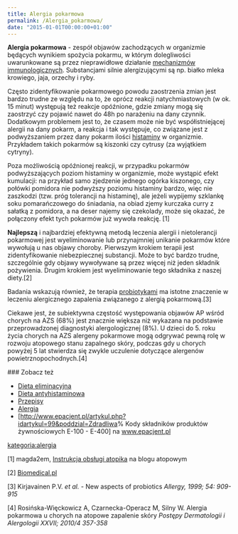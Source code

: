```yaml
---
title: Alergia pokarmowa
permalink: /Alergia_pokarmowa/
date: "2015-01-01T00:00:00+01:00"
---
```


**Alergia pokarmowa** - zespół objawów zachodzących w organizmie będących wynikiem spożycia pokarmu, w którym dolegliwości uwarunkowane są przez nieprawidłowe działanie [mechanizmów immunologicznych](/atopedia/Reakcja_alergiczna "wikilink"). Substancjami silnie alergizującymi są np. białko mleka krowiego, jaja, orzechy i ryby.

Często zidentyfikowanie pokarmowego powodu zaostrzenia zmian jest bardzo trudne ze względu na to, że oprócz reakcji natychmiastowych (w ok. 15 minut) występują też reakcje opóźnione, gdzie zmiany mogą się zaostrzyć czy pojawić nawet do 48h po narażeniu na dany czynnik. Dodatkowym problemem jest to, że czasem może nie być współistniejącej alergii na dany pokarm, a reakcja i tak występuje, co związane jest z podwyższaniem przez dany pokarm ilości [histaminy](/atopedia/histamina "wikilink") w organizmie. Przykładem takich pokarmów są kiszonki czy cytrusy (za wyjątkiem cytryny).

Poza możliwością opóźnionej reakcji, w przypadku pokarmów podwyższających poziom histaminy w organizmie, może wystąpić efekt kumulacji: na przykład samo zjedzenie jednego ogórka kiszonego, czy połówki pomidora nie podwyższy poziomu histaminy bardzo, więc nie zaszkodzi (tzw. próg tolerancji na histaminę), ale jeżeli wypijemy szklankę soku pomarańczowego do śniadania, na obiad zjemy kurczaka curry z sałatką z pomidora, a na deser najemy się czekolady, może się okazać, że połączony efekt tych pokarmów już wywoła reakcję. [1]

**Najlepszą** i najbardziej efektywną metodą leczenia alergii i nietolerancji pokarmowej jest wyeliminowanie lub przynajmniej unikanie pokarmów które wywołują u nas objawy choroby. Pierwszym krokiem terapii jest zidentyfikowanie niebezpiecznej substancji. Może to być bardzo trudne, szczególnie gdy objawy wywoływane są przez więcej niż jeden składnik pożywienia. Drugim krokiem jest wyeliminowanie tego składnika z naszej diety.[2]

Badania wskazują również, że terapia [probiotykami](/atopedia/Probiotyki "wikilink") ma istotne znaczenie w leczeniu alergicznego zapalenia związanego z alergią pokarmową.[3]

Ciekawe jest, że subiektywna częstość występowania objawów AP wśród chorych na AZS (68%) jest znacznie większa niż wykazana na podstawie przeprowadzonej diagnostyki alergologicznej (8%). U dzieci do 5. roku życia chorych na AZS alergeny pokarmowe mogą odgrywać pewną rolę w rozwoju atopowego stanu zapalnego skóry, podczas gdy u chorych powyżej 5 lat stwierdza się zwykle uczulenie dotyczące alergenów powietrznopochodnych.[4]

<references />
### Zobacz też

-   [Dieta eliminacyjna](/atopedia/Dieta_eliminacyjna "wikilink")
-   [Dieta antyhistaminowa](/atopedia/Dieta_antyhistaminowa "wikilink")
-   [Przepisy](/atopedia/:Kategoria:Przepisy "wikilink")
-   [Alergia](/atopedia/Alergia "wikilink")
-   [<http://www.epacjent.pl/artykul.php?idartykul=99&poddzial=Zdradliwa>% Kody składników produktów żywnościowych E-100 - E-400] na www.epacjent.pl

[kategoria:alergia](/atopedia/kategoria:alergia "wikilink")

[1] magda2em, [Instrukcja obsługi atopika](http://blog.atopowe.pl/2011/04/26/instrukcja-obslugi-atopika-ii/) na blogu atopowym

[2] [Biomedical.pl](http://www.biomedical.pl/choroby/alergie/alergia-pokarmowa-2.html)

[3] Kirjavainen P.V. *et al.* - New aspects of probiotics *Allergy, 1999; 54: 909-915*

[4] Rosińska-Więckowicz A, Czarnecka-Operacz M, Silny W. Alergia pokarmowa u chorych na atopowe zapalenie skóry *Postępy Dermatologii i Alergologii XXVII; 2010/4 357-358*